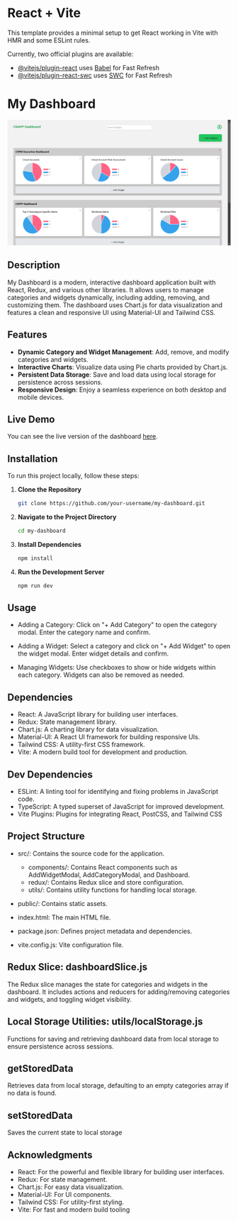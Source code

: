 # React + Vite

This template provides a minimal setup to get React working in Vite with HMR and some ESLint rules.

Currently, two official plugins are available:

- [@vitejs/plugin-react](https://github.com/vitejs/vite-plugin-react/blob/main/packages/plugin-react/README.md) uses [Babel](https://babeljs.io/) for Fast Refresh
- [@vitejs/plugin-react-swc](https://github.com/vitejs/vite-plugin-react-swc) uses [SWC](https://swc.rs/) for Fast Refresh

# My Dashboard

![Screenshot](./src/assets/Screenshot%20(31).png)

## Description

My Dashboard is a modern, interactive dashboard application built with React, Redux, and various other libraries. It allows users to manage categories and widgets dynamically, including adding, removing, and customizing them. The dashboard uses Chart.js for data visualization and features a clean and responsive UI using Material-UI and Tailwind CSS.

## Features

- **Dynamic Category and Widget Management**: Add, remove, and modify categories and widgets.
- **Interactive Charts**: Visualize data using Pie charts provided by Chart.js.
- **Persistent Data Storage**: Save and load data using local storage for persistence across sessions.
- **Responsive Design**: Enjoy a seamless experience on both desktop and mobile devices.

## Live Demo

You can see the live version of the dashboard [here](https://my-dashboard-ashy.vercel.app/).

## Installation

To run this project locally, follow these steps:

1. **Clone the Repository**

   ```bash
   git clone https://github.com/your-username/my-dashboard.git

   ```

2. **Navigate to the Project Directory**
   ```bash
   cd my-dashboard
   ```
3. **Install Dependencies**
   ```bash
   npm install
   ```
4. **Run the Development Server**
   ```bash
   npm run dev
   ```

## Usage

- Adding a Category: Click on "+ Add Category" to open the category modal.
  Enter the category name and confirm.

- Adding a Widget: Select a category and click on "+ Add Widget" to open the widget modal. Enter widget details and confirm.
- Managing Widgets: Use checkboxes to show or hide widgets within each category. Widgets can also be removed as needed.

## Dependencies

- React: A JavaScript library for building user interfaces.
- Redux: State management library.
- Chart.js: A charting library for data visualization.
- Material-UI: A React UI framework for building responsive UIs.
- Tailwind CSS: A utility-first CSS framework.
- Vite: A modern build tool for development and production.

## Dev Dependencies

- ESLint: A linting tool for identifying and fixing problems in JavaScript code.
- TypeScript: A typed superset of JavaScript for improved development.
- Vite Plugins: Plugins for integrating React, PostCSS, and Tailwind CSS

## Project Structure

- src/: Contains the source code for the application.

  - components/: Contains React components such as AddWidgetModal,
    AddCategoryModal, and Dashboard.
  - redux/: Contains Redux slice and store configuration.
  - utils/: Contains utility functions for handling local storage.

- public/: Contains static assets.

- index.html: The main HTML file.

- package.json: Defines project metadata and dependencies.

- vite.config.js: Vite configuration file.

## Redux Slice: dashboardSlice.js

The Redux slice manages the state for categories and widgets in the dashboard. It includes actions and reducers for adding/removing categories and widgets, and toggling widget visibility.

## Local Storage Utilities: utils/localStorage.js

Functions for saving and retrieving dashboard data from local storage to ensure persistence across sessions.

## getStoredData

Retrieves data from local storage, defaulting to an empty categories array if no data is found.

## setStoredData

Saves the current state to local storage

## Acknowledgments

- React: For the powerful and flexible library for building user interfaces.
- Redux: For state management.
- Chart.js: For easy data visualization.
- Material-UI: For UI components.
- Tailwind CSS: For utility-first styling.
- Vite: For fast and modern build tooling

